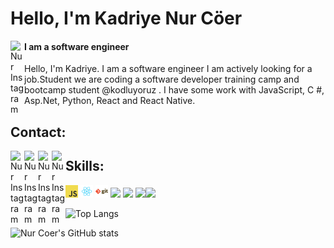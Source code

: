 # Hello, I'm Kadriye Nur Cöer

<img align="left" alt="Nur Instagram" width="22px" src="https://cdn.jsdelivr.net/npm/simple-icons@3.13.0/icons/coffeescript.svg" />

#### I am a software engineer 

Hello, I'm Kadriye. I am a software engineer
I am actively looking for a job.Student we are coding a software developer training camp and bootcamp student @kodluyoruz . I have some work with JavaScript, C #, Asp.Net, Python, React and React Native.


## Contact:

<a href="mailto:kadriyecoer@gmail.com" rel="nofollow">
  <img align="left" alt="Nur Instagram" width="22px" src="https://cdn.jsdelivr.net/npm/simple-icons@3.13.0/icons/gmail.svg" />
</a>
<a href="https://www.linkedin.com/in/nur-coer/">
  <img align="left" alt="Nur Instagram" width="22px" src="https://cdn.jsdelivr.net/npm/simple-icons@3.13.0/icons/linkedin.svg" />
</a>
<a href="https://kadriyecoer.medium.com/">
  <img align="left" alt="Nur Instagram" width="22px" src="https://cdn.jsdelivr.net/npm/simple-icons@3.13.0/icons/medium.svg" />
</a>
<a href="https://www.instagram.com/kadriyenur_c/?hl=tr">
  <img align="left" alt="Nur Instagram" width="22px" src="https://cdn.jsdelivr.net/npm/simple-icons@v3/icons/instagram.svg" />
</a>

## Skills:  
<code><a target="_blank" rel="noopener noreferrer" href="https://raw.githubusercontent.com/github/explore/80688e429a7d4ef2fca1e82350fe8e3517d3494d/topics/javascript/javascript.png"><img height="20" src="https://raw.githubusercontent.com/github/explore/80688e429a7d4ef2fca1e82350fe8e3517d3494d/topics/javascript/javascript.png" style="max-width:100%;"></a></code>   <code><a target="_blank" rel="noopener noreferrer" href="https://raw.githubusercontent.com/github/explore/80688e429a7d4ef2fca1e82350fe8e3517d3494d/topics/react/react.png"><img height="20" src="https://raw.githubusercontent.com/github/explore/80688e429a7d4ef2fca1e82350fe8e3517d3494d/topics/react/react.png" style="max-width:100%;"></a></code> 
<code><a target="_blank" rel="noopener noreferrer" href="https://raw.githubusercontent.com/github/explore/80688e429a7d4ef2fca1e82350fe8e3517d3494d/topics/git/git.png"><img height="20" src="https://raw.githubusercontent.com/github/explore/80688e429a7d4ef2fca1e82350fe8e3517d3494d/topics/git/git.png" style="max-width:100%;"></a></code> 
<code><a target="_blank" rel="noopener noreferrer" href="https://c0.klipartz.com/pngpicture/7/820/gratis-png-icono-de-la-pantalla-del-ordenador-mac.png"><img height="20" src="https://c0.klipartz.com/pngpicture/7/820/gratis-png-icono-de-la-pantalla-del-ordenador-mac.png" style="max-width:100%;"></a></code>
<code><a target="_blank" rel="noopener noreferrer" href="https://img.favpng.com/17/5/2/asp-net-mvc-logo-net-framework-model-view-controller-png-favpng-v24xiWvwG7hnY9K1Y9P8y3tfs.jpg"><img height="20" src="https://img.favpng.com/17/5/2/asp-net-mvc-logo-net-framework-model-view-controller-png-favpng-v24xiWvwG7hnY9K1Y9P8y3tfs.jpg"></a></code> <code><a target="_blank" rel="noopener noreferrer" href="https://img2.pngindir.com/20180821/px/kisspng-application-programming-interface-logo-image-compu-i-can-develop-back-end-rest-api-for-your-service-f-5b7c8fe20af486.3712986915348899540449.jpg"><img height="20" src="https://img2.pngindir.com/20180821/px/kisspng-application-programming-interface-logo-image-compu-i-can-develop-back-end-rest-api-for-your-service-f-5b7c8fe20af486.3712986915348899540449.jpg"></a></code><code><a target="_blank" rel="noopener noreferrer" href="https://thumbnail.imgbin.com/18/7/19/imgbin-python-logo-programmer-fierce-python-s-blue-and-yellow-logo-vTCHAtgnCtFtega1YpGrJHPXQ_t.jpg"><img height="20" src="https://thumbnail.imgbin.com/18/7/19/imgbin-python-logo-programmer-fierce-python-s-blue-and-yellow-logo-vTCHAtgnCtFtega1YpGrJHPXQ_t.jpg"></a></code>

![Top Langs](https://github-readme-stats.vercel.app/api/top-langs/?username=nurcoer&layout=compact)     


![Nur Coer's GitHub stats](https://github-readme-stats.vercel.app/api?username=nurcoer&show_icons=true&theme=tokyonight)


